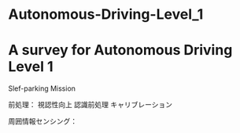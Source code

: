 # Autonomous-Driving-Level_1
A survey for Autonomous Driving Level 1
=========================================================================================================================
Slef-parking Mission

前処理：
  視認性向上
  認識前処理
  キャリブレーション

周囲情報センシング：
  
